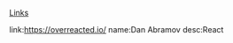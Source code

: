 [Links](https://github.com/bxb100/blog/issues/2)

link:https://overreacted.io/
name:Dan Abramov
desc:React
